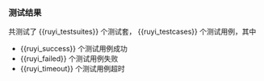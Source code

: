 ### 测试结果

共测试了 {{ruyi_testsuites}} 个测试套， {{ruyi_testcases}} 个测试用例，其中

+ {{ruyi_success}} 个测试用例成功
+ {{ruyi_failed}} 个测试用例失败
+ {{ruyi_timeout}} 个测试用例超时

